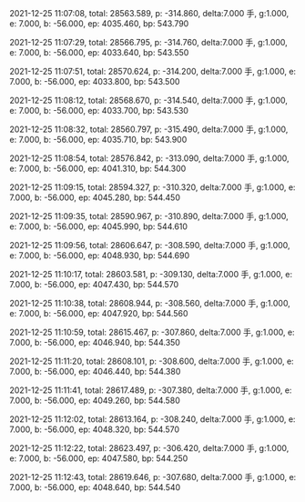 2021-12-25 11:07:08, total: 28563.589, p: -314.860, delta:7.000 手, g:1.000, e: 7.000, b: -56.000, ep: 4035.460, bp: 543.790

2021-12-25 11:07:29, total: 28566.795, p: -314.760, delta:7.000 手, g:1.000, e: 7.000, b: -56.000, ep: 4033.640, bp: 543.550

2021-12-25 11:07:51, total: 28570.624, p: -314.200, delta:7.000 手, g:1.000, e: 7.000, b: -56.000, ep: 4033.800, bp: 543.500

2021-12-25 11:08:12, total: 28568.670, p: -314.540, delta:7.000 手, g:1.000, e: 7.000, b: -56.000, ep: 4033.700, bp: 543.530

2021-12-25 11:08:32, total: 28560.797, p: -315.490, delta:7.000 手, g:1.000, e: 7.000, b: -56.000, ep: 4035.710, bp: 543.900

2021-12-25 11:08:54, total: 28576.842, p: -313.090, delta:7.000 手, g:1.000, e: 7.000, b: -56.000, ep: 4041.310, bp: 544.300

2021-12-25 11:09:15, total: 28594.327, p: -310.320, delta:7.000 手, g:1.000, e: 7.000, b: -56.000, ep: 4045.280, bp: 544.450

2021-12-25 11:09:35, total: 28590.967, p: -310.890, delta:7.000 手, g:1.000, e: 7.000, b: -56.000, ep: 4045.990, bp: 544.610

2021-12-25 11:09:56, total: 28606.647, p: -308.590, delta:7.000 手, g:1.000, e: 7.000, b: -56.000, ep: 4048.930, bp: 544.690

2021-12-25 11:10:17, total: 28603.581, p: -309.130, delta:7.000 手, g:1.000, e: 7.000, b: -56.000, ep: 4047.430, bp: 544.570

2021-12-25 11:10:38, total: 28608.944, p: -308.560, delta:7.000 手, g:1.000, e: 7.000, b: -56.000, ep: 4047.920, bp: 544.560

2021-12-25 11:10:59, total: 28615.467, p: -307.860, delta:7.000 手, g:1.000, e: 7.000, b: -56.000, ep: 4046.940, bp: 544.350

2021-12-25 11:11:20, total: 28608.101, p: -308.600, delta:7.000 手, g:1.000, e: 7.000, b: -56.000, ep: 4046.440, bp: 544.380

2021-12-25 11:11:41, total: 28617.489, p: -307.380, delta:7.000 手, g:1.000, e: 7.000, b: -56.000, ep: 4049.260, bp: 544.580

2021-12-25 11:12:02, total: 28613.164, p: -308.240, delta:7.000 手, g:1.000, e: 7.000, b: -56.000, ep: 4048.320, bp: 544.570

2021-12-25 11:12:22, total: 28623.497, p: -306.420, delta:7.000 手, g:1.000, e: 7.000, b: -56.000, ep: 4047.580, bp: 544.250

2021-12-25 11:12:43, total: 28619.646, p: -307.680, delta:7.000 手, g:1.000, e: 7.000, b: -56.000, ep: 4048.640, bp: 544.540